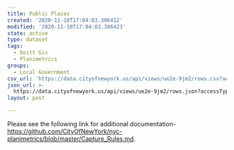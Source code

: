 ```yaml
---
title: Public Plazas
created: '2020-11-10T17:04:03.306412'
modified: '2020-11-10T17:04:03.306423'
state: active
type: dataset
tags:
  - Doitt Gis
  - Planimetrics
groups:
  - Local Government
csv_url: 'https://data.cityofnewyork.us/api/views/ue2e-9jm2/rows.csv?accessType=DOWNLOAD'
json_url: >-
  https://data.cityofnewyork.us/api/views/ue2e-9jm2/rows.json?accessType=DOWNLOAD
layout: post

---
```

Please see the following link for additional documentation- https://github.com/CityOfNewYork/nyc-planimetrics/blob/master/Capture_Rules.md.
